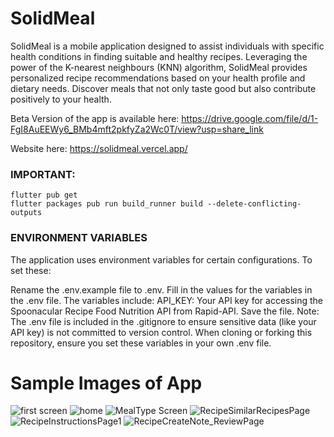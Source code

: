 # SolidMeal

SolidMeal is a mobile application designed to assist individuals with specific health conditions in finding suitable and healthy recipes. Leveraging the power of the K-nearest neighbours (KNN) algorithm, SolidMeal provides personalized recipe recommendations based on your health profile and dietary needs. Discover meals that not only taste good but also contribute positively to your health.

Beta Version of the app is available here: 
https://drive.google.com/file/d/1-FgI8AuEEWy6_BMb4mft2pkfyZa2Wc0T/view?usp=share_link

Website here:
https://solidmeal.vercel.app/

### IMPORTANT:

```
flutter pub get
flutter packages pub run build_runner build --delete-conflicting-outputs
```
### ENVIRONMENT VARIABLES
The application uses environment variables for certain configurations. To set these:

Rename the .env.example file to .env.
Fill in the values for the variables in the .env file. The variables include:
API_KEY: Your API key for accessing the Spoonacular Recipe Food Nutrition API from Rapid-API.
Save the file.
Note: The .env file is included in the .gitignore to ensure sensitive data (like your API key) is not committed to version control. When cloning or forking this repository, ensure you set these variables in your own .env file.


# Sample Images of App

![first screen](https://github.com/Coder-Jon014/SolidMeal_App/assets/71227832/aac098ad-db40-4900-abbf-736b8826dea0)
![home](https://github.com/Coder-Jon014/SolidMeal_App/assets/71227832/89e3cb4f-f36a-43ae-b21b-edfc9b4ee9ae)
![MealType Screen](https://github.com/Coder-Jon014/SolidMeal_App/assets/71227832/35b7fd61-6e08-480f-bad2-55e448cff195)
![RecipeSimilarRecipesPage](https://github.com/Coder-Jon014/SolidMeal_App/assets/71227832/25be0893-1a71-4067-8fff-70d28013a021)
![RecipeInstructionsPage1](https://github.com/Coder-Jon014/SolidMeal_App/assets/71227832/8b08f584-98e0-40ab-8205-a1277678b9c7)
![RecipeCreateNote_ReviewPage](https://github.com/Coder-Jon014/SolidMeal_App/assets/71227832/c06ca21c-d1ac-40ca-a267-1d9272f187cf)



